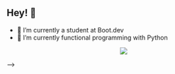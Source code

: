 ## Hey! 👋
- 🔭 I’m currently a student at Boot.dev
- 🌱 I’m currently functional programming with Python
  <p align="center">
  <img src="https://api.boot.dev/v1/users/public/e27cb2e1-4954-44bd-9391-2bff4ce2510e/thumbnail" >
</p>
-->
